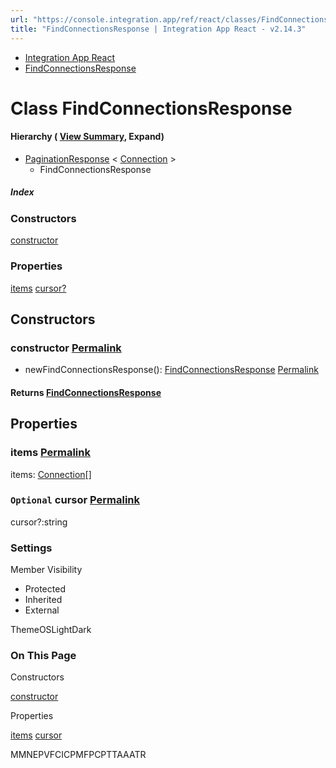 ```yaml
---
url: "https://console.integration.app/ref/react/classes/FindConnectionsResponse.html"
title: "FindConnectionsResponse | Integration App React - v2.14.3"
---
```


- [Integration App React](https://console.integration.app/ref/react/index.html)
- [FindConnectionsResponse](https://console.integration.app/ref/react/classes/FindConnectionsResponse.html)

# Class FindConnectionsResponse

#### Hierarchy ( [View Summary](https://console.integration.app/ref/react/hierarchy.html\#FindConnectionsResponse), Expand)

- [PaginationResponse](https://console.integration.app/ref/react/classes/PaginationResponse.html) < [Connection](https://console.integration.app/ref/react/classes/Connection.html) >
  - FindConnectionsResponse

##### Index

### Constructors

[constructor](https://console.integration.app/ref/react/classes/FindConnectionsResponse.html#constructor)

### Properties

[items](https://console.integration.app/ref/react/classes/FindConnectionsResponse.html#items) [cursor?](https://console.integration.app/ref/react/classes/FindConnectionsResponse.html#cursor)

## Constructors

### constructor [Permalink](https://console.integration.app/ref/react/classes/FindConnectionsResponse.html\#constructor)

- newFindConnectionsResponse(): [FindConnectionsResponse](https://console.integration.app/ref/react/classes/FindConnectionsResponse.html) [Permalink](https://console.integration.app/ref/react/classes/FindConnectionsResponse.html#constructorfindconnectionsresponse)



#### Returns [FindConnectionsResponse](https://console.integration.app/ref/react/classes/FindConnectionsResponse.html)


## Properties

### items [Permalink](https://console.integration.app/ref/react/classes/FindConnectionsResponse.html\#items)

items: [Connection](https://console.integration.app/ref/react/classes/Connection.html)\[\]

### `Optional` cursor [Permalink](https://console.integration.app/ref/react/classes/FindConnectionsResponse.html\#cursor)

cursor?:string

### Settings

Member Visibility

- Protected
- Inherited
- External

ThemeOSLightDark

### On This Page

Constructors

[constructor](https://console.integration.app/ref/react/classes/FindConnectionsResponse.html#constructor)

Properties

[items](https://console.integration.app/ref/react/classes/FindConnectionsResponse.html#items) [cursor](https://console.integration.app/ref/react/classes/FindConnectionsResponse.html#cursor)

MMNEPVFCICPMFPCPTTAAATR